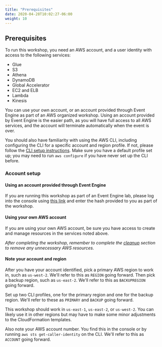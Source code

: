 ```yaml
---
title: "Prerequisites"
date: 2020-04-28T10:02:27-06:00
weight: 10
---
```


## Prerequisites

To run this workshop, you need an AWS account, and a user identity with access to the following services:

* Glue
* S3
* Athena
* DynamoDB
* Global Accelerator
* EC2 and ELB
* Lambda
* Kinesis

You can use your own account, or an account provided through Event Engine as part of an AWS organized workshop.  Using an account provided by Event Engine is the easier path, as you will have full access to all AWS services, and the account will terminate automatically when the event is over.

You should also have familiarity with using the AWS CLI, including configuring the CLI for a specific account and region profile.  If not, please follow the [CLI setup instructions](https://github.com/aws/aws-cli).  Make sure you have a default profile set up; you may need to run `aws configure` if you have never set up the CLI before.

### Account setup 

#### Using an account provided through Event Engine

If you are running this workshop as part of an Event Engine lab, please log into the console using [this link](https://dashboard.eventengine.run/) and enter the hash provided to you as part of the workshop.

#### Using your own AWS account

If you are using your own AWS account, be sure you have access to create and manage resources in the services noted above.

*After completing the workshop, remember to complete the [cleanup](/next) section to remove any unnecessary AWS resources.*

#### Note your account and region

After you have your account identified, pick a primary AWS region to work in, such as `us-west-2`.  We'll refer to this as `REGION` going forward.  Then pick a backup region, such as `us-east-2`.  We'll refer to this as `BACKUPREGION` going forward.

Set up two CLI profiles, one for the primary region and one for the backup region.  We'll refer to these as `PRIMARY` and `BACKUP` going forward.

This workshop should work in `us-east-1`, `us-east-2`, or `us-west-2`.  You can likely use it in other regions but may have to make some minor adjustments to the CloudFormation templates.

Also note your AWS account number.  You find this in the console or by running `aws sts get-caller-identity` on the CLI.  We'll refer to this as `ACCOUNT` going forward.


